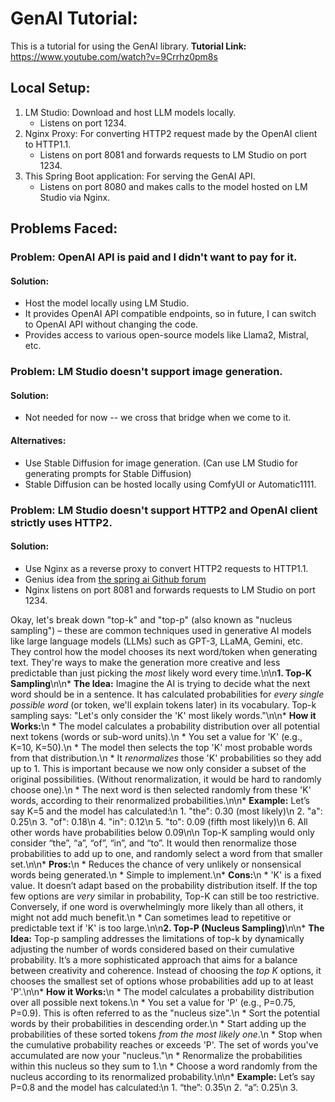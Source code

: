 # GenAI Tutorial:

This is a tutorial for using the GenAI library.
**Tutorial Link:** https://www.youtube.com/watch?v=9Crrhz0pm8s

## Local Setup:
1. LM Studio: Download and host LLM models locally.
   - Listens on port 1234.
2. Nginx Proxy: For converting HTTP2 request made by the OpenAI client to HTTP1.1.
    - Listens on port 8081 and forwards requests to LM Studio on port 1234.
3. This Spring Boot application: For serving the GenAI API.
    - Listens on port 8080 and makes calls to the model hosted on LM Studio via Nginx.

## Problems Faced:
### Problem: OpenAI API is paid and I didn't want to pay for it.
#### Solution:
- Host the model locally using LM Studio.
- It provides OpenAI API compatible endpoints, so in future, I can switch to OpenAI API without changing the code.
- Provides access to various open-source models like Llama2, Mistral, etc.
### Problem: LM Studio doesn't support image generation.
#### Solution:
- Not needed for now -- we cross that bridge when we come to it.
#### Alternatives:
- Use Stable Diffusion for image generation. (Can use LM Studio for generating prompts for Stable Diffusion)
- Stable Diffusion can be hosted locally using ComfyUI or Automatic1111.
### Problem: LM Studio doesn't support HTTP2 and OpenAI client strictly uses HTTP2.
#### Solution:
- Use Nginx as a reverse proxy to convert HTTP2 requests to HTTP1.1.
- Genius idea from [the spring ai Github forum](https://github.com/spring-projects/spring-ai/issues/2441)
- Nginx listens on port 8081 and forwards requests to LM Studio on port 1234.

Okay, let's break down \"top-k\" and \"top-p\" (also known as \"nucleus sampling\") – these are common techniques used in generative AI models like large language models (LLMs) such as GPT-3, LLaMA, Gemini, etc. They control how the model chooses its next word/token when generating text.  They're ways to make the generation more creative and less predictable than just picking the *most* likely word every time.\n\n**1. Top-K Sampling**\n\n*   **The Idea:**  Imagine the AI is trying to decide what the next word should be in a sentence. It has calculated probabilities for *every single possible word* (or token, we'll explain tokens later) in its vocabulary.  Top-k sampling says: \"Let's only consider the 'K' most likely words.\"\n\n*   **How it Works:**\n    *   The model calculates a probability distribution over all potential next tokens (words or sub-word units).\n    *   You set a value for 'K' (e.g., K=10, K=50).\n    *   The model then selects the top 'K' most probable words from that distribution.\n    *   It *renormalizes* those 'K' probabilities so they add up to 1. This is important because we now only consider a subset of the original possibilities.  (Without renormalization, it would be hard to randomly choose one).\n    *   The next word is then selected randomly from these 'K' words, according to their renormalized probabilities.\n\n*   **Example:** Let’s say K=5 and the model has calculated:\n    1. \"the\": 0.30  (most likely)\n    2. \"a\": 0.25\n    3. \"of\": 0.18\n    4. \"in\": 0.12\n    5. \"to\": 0.09 (fifth most likely)\n    6. All other words have probabilities below 0.09\n\n    Top-K sampling would only consider “the”, “a”, “of”, “in”, and “to”.  It would then renormalize those probabilities to add up to one, and randomly select a word from that smaller set.\n\n*   **Pros:**\n    *   Reduces the chance of very unlikely or nonsensical words being generated.\n    *   Simple to implement.\n*   **Cons:**\n    *   'K' is a fixed value. It doesn’t adapt based on the probability distribution itself. If the top few options are *very* similar in probability, Top-K can still be too restrictive.  Conversely, if one word is overwhelmingly more likely than all others, it might not add much benefit.\n    *   Can sometimes lead to repetitive or predictable text if 'K' is too large.\n\n**2. Top-P (Nucleus Sampling)**\n\n*   **The Idea:**  Top-p sampling addresses the limitations of top-k by dynamically adjusting the number of words considered based on their cumulative probability. It’s a more sophisticated approach that aims for a balance between creativity and coherence. Instead of choosing the *top K* options, it chooses the smallest set of options whose probabilities add up to at least 'P'.\n\n*   **How it Works:**\n    *   The model calculates a probability distribution over all possible next tokens.\n    *   You set a value for 'P' (e.g., P=0.75, P=0.9). This is often referred to as the \"nucleus size\".\n    *   Sort the potential words by their probabilities in descending order.\n    *   Start adding up the probabilities of these sorted tokens *from the most likely one*.\n    *   Stop when the cumulative probability reaches or exceeds 'P'.  The set of words you've accumulated are now your \"nucleus.\"\n    *   Renormalize the probabilities within this nucleus so they sum to 1.\n    *   Choose a word randomly from the nucleus according to its renormalized probability.\n\n*   **Example:** Let’s say P=0.8 and the model has calculated:\n    1. “the”: 0.35\n    2. “a”: 0.25\n    3.
